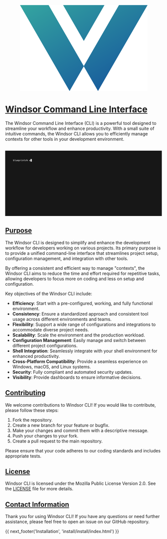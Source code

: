 <div class="draft-watermark"></div>
<div style="text-align: center;">
  <img src="img/windsor-logo.png" alt="Feature 2">
</div>


# [Windsor Command Line Interface](https://windsorcli.github.io)
The Windsor Command Line Interface (CLI) is a powerful tool designed to streamline your workflow and enhance productivity. With a small suite of intuitive commands, the Windsor CLI allows you to efficiently manage contexts for other tools in your development environment.

## ![bootstrap](./img/full-bootstrap.gif)

<!-- <div class="vertical-scrolling-images">
  <img src="img/icon.svg" alt="Feature 1">
  <img src="img/icon.svg" alt="Feature 2">
  <img src="img/icon.svg" alt="Feature 3">
</div> -->

## [Purpose](#purpose)

The Windsor CLI is designed to simplify and enhance the development workflow for developers working on various projects. Its primary purpose is to provide a unified command-line interface that streamlines project setup, configuration management, and integration with other tools. 

By offering a consistent and efficient way to manage "contexts", the Windsor CLI aims to reduce the time and effort required for repetitive tasks, allowing developers to focus more on coding and less on setup and configuration.

Key objectives of the Windsor CLI include:

- **Efficiency**: Start with a pre-configured, working, and fully functional environment.
- **Consistency**: Ensure a standardized approach and consistent tool usage across different environments and teams.
- **Flexibility**: Support a wide range of configurations and integrations to accommodate diverse project needs.
- **Scalability**: Scale the environment and the production workload.
- **Configuration Management**: Easily manage and switch between different project configurations.
- **Shell Integration**: Seamlessly integrate with your shell environment for enhanced productivity.
- **Cross-Platform Compatibility**: Provide a seamless experience on Windows, macOS, and Linux systems.
- **Security**: Fully compliant and automated security updates.
- **Visibility**: Provide dashboards to ensure informative decisions.

## [Contributing](#contributing)
We welcome contributions to Windsor CLI! If you would like to contribute, please follow these steps:

1. Fork the repository.
2. Create a new branch for your feature or bugfix.
3. Make your changes and commit them with a descriptive message.
4. Push your changes to your fork.
5. Create a pull request to the main repository.

Please ensure that your code adheres to our coding standards and includes appropriate tests.

## [License](#license)

Windsor CLI is licensed under the Mozilla Public License Version 2.0. See the [LICENSE](LICENSE) file for more details.


## [Contact Information](#contact-information)

Thank you for using Windsor CLI! If you have any questions or need further assistance, please feel free to open an issue on our GitHub repository.

<!-- Add buttons to load new files
<button id="quickStartButton">Quick Start</button>
<button id="demoButton">Local Cluster Demo</button>

<script>
  document.getElementById('quickStartButton').addEventListener('click', function() {
    window.location.href = 'tutorial/quick-start/index.html'; 
  });

  document.getElementById('demoButton').addEventListener('click', function() {
    window.location.href = 'tutorial/local-cluster-demo/index.html'; 
  });
</script> -->

<div>
{{ next_footer('Installation', 'install/install/index.html') }}
</div>

<script>
  document.getElementById('nextButton').addEventListener('click', function() {
    window.location.href = 'install/install/index.html'; 
  });
</script>
